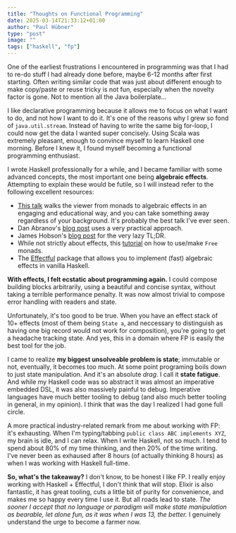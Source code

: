 ```yaml
---
title: "Thoughts on Functional Programming"
date: 2025-03-14T21:33:12+01:00
author: "Paul Hübner"
type: "post"
image: ""
tags: ["haskell", "fp"]
---
```


One of the earliest frustrations I encountered in programming was that I had to re-do stuff I had already done before, maybe 6-12 months after first starting.
Often writing similar code that was just about different enough to make copy/paste or reuse tricky is not fun, especially when the novelty factor is gone.
Not to mention all the Java boilerplate...

<!--more-->

I like declarative programming because it allows me to focus on what I want to do, and not how I want to do it.
It's one of the reasons why I grew so fond of `java.util.stream`.
Instead of having to write the same big for-loop, I could now get the data I wanted super concisely.
Using Scala was extremely pleasant, enough to convince myself to learn Haskell one morning.
Before I knew it, I found myself becoming a functional programming enthusiast.

I wrote Haskell professionally for a while, and I became familiar with some advanced concepts, the most important one being **algebraic effects**.
Attempting to explain these would be futile, so I will instead refer to the following excellent resources:
* [This talk](https://www.youtube.com/watch?v=y5jZnMImbMY) walks the viewer from monads to algebraic effects in an engaging and educational way, and you can take something away regardless of your background. It's probably the best talk I've ever seen.
* Dan Abranov's [blog post](https://overreacted.io/algebraic-effects-for-the-rest-of-us/) uses a very practical approach.
* James Hobson's [blog post](https://www.hobson.space/posts/algebraic-effects/) for the very lazy TL;DR.
* While not strictly about effects, this [tutorial](https://serokell.io/blog/introduction-to-free-monads) on how to use/make `Free` monads.
* The [Effectful](https://hackage.haskell.org/package/effectful) package that allows you to implement (fast) algebraic effects in vanilla Haskell.

**With effects, I felt ecstatic about programming again.**
I could compose building blocks arbitrarily, using a beautiful and concise syntax, without taking a terrible performance penalty.
It was now almost trivial to compose error handling with readers and state.

Unfortunately, it's too good to be true.
When you have an effect stack of 10+ effects (most of them being `State a`, and neccessary to distinguish as having one big record would not work for composition), you're going to get a headache tracking state.
And yes, this in a domain where FP is easily the best tool for the job.

I came to realize **my biggest unsolveable problem is state**; immutable or not, eventually, it becomes too much.
At some point programing boils down to just state manipulation.
And it's an absolute *drag*. I call it **state fatigue**.
And while my Haskell code was so abstract it was almost an imperative embedded DSL, it was also massively painful to debug.
Imperative languages have much better tooling to debug (and also much better tooling in general, in my opinion).
I think that was the day I realized I had gone full circle.

A more practical industry-related remark from me about working with FP: it's exhausting.
When I'm typing/tabbing `public class ABC implements XYZ`, my brain is idle, and I can relax.
When I write Haskell, not so much.
I tend to spend about 80% of my time thinking, and then 20% of the time writing.
I've never been as exhaused after 8 hours (of actually thinking 8 hours) as when I was working with Haskell full-time. 

**So, what's the takeaway?** I don't know, to be honest
I like FP. I really enjoy working with Haskell + Effectful, I don't think that will stop.
Elixir is also fantastic, it has great tooling, cuts a little bit of purity for convenience, and makes me so happy every time I use it.
But all roads lead to state. *The sooner I accept that no language or paradigm will make state manipulation as bearable, let alone fun, as it was when I was 13, the better.*
I genuinely understand the urge to become a farmer now.
